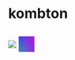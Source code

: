# kombton

<div align="center">

</div>

<h2>

 
<a href = 'https://www.youtube.com/channel/UCTqVPjBUrZq9L5zxBHVmRJA'> <img width = '32px' align= 'center' src="https://raw.githubusercontent.com/rahulbanerjee26/githubAboutMeGenerator/main/icons/medium.svg"/></a> 
<a href = 'https://kombton.tk/'> <img width = '32px' align= 'center' src="https://raw.githubusercontent.com/kombton/kombton/main/icon.png"/></a> 